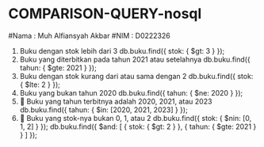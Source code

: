# COMPARISON-QUERY-nosql
#Nama : Muh Alfiansyah Akbar 
#NIM : D0222326

1. Buku dengan stok lebih dari 3
db.buku.find({ stok: { $gt: 3 } });
2. Buku yang diterbitkan pada tahun 2021 atau setelahnya
db.buku.find({ tahun: { $gte: 2021 } });
3. Buku dengan stok kurang dari atau sama dengan 2
db.buku.find({ stok: { $lte: 2 } });
4. Buku yang bukan tahun 2020
db.buku.find({ tahun: { $ne: 2020 } });
5. 📒 Buku yang tahun terbitnya adalah 2020, 2021, atau 2023
db.buku.find({ tahun: { $in: [2020, 2021, 2023] } });
6. 📓 Buku yang stok-nya bukan 0, 1, atau 2
db.buku.find({ stok: { $nin: [0, 1, 2] } });
db.buku.find({
  $and: [
    { stok: { $gt: 2 } },
    { tahun: { $gte: 2021 } }
  ]
});
